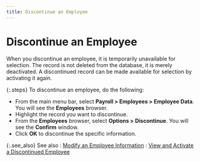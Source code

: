 ```yaml
---
title: Discontinue an Employee
---
```


# Discontinue an Employee


When you discontinue an employee, it is temporarily unavailable for  selection. The record is not deleted from the database, it is merely deactivated.  A discontinued record can be made available for selection by activating  it again.


{:.steps}
To discontinue an employee, do the following:

- From the main  menu bar, select **Payroll &gt; Employees 
 &gt; Employee Data**. You will see the **Employees**  browser.
- Highlight the  record you want to discontinue.
- From the **Employees** browser, select **Options 
 &gt; Discontinue**. You will see the **Confirm**  window.
- Click **OK** to discontinue the specific information.



{:.see_also}
See also
: [Modify  an Employee Information]({{site.prl_baseurl}}/setup/employees/creating-an-employee/modifying_an_employee_information.html)
: [View  and Activate a Discontinued Employee ]({{site.prl_baseurl}}/setup/employees/creating-an-employee/view_and_activate_a_discontinued_employee_information.html)
